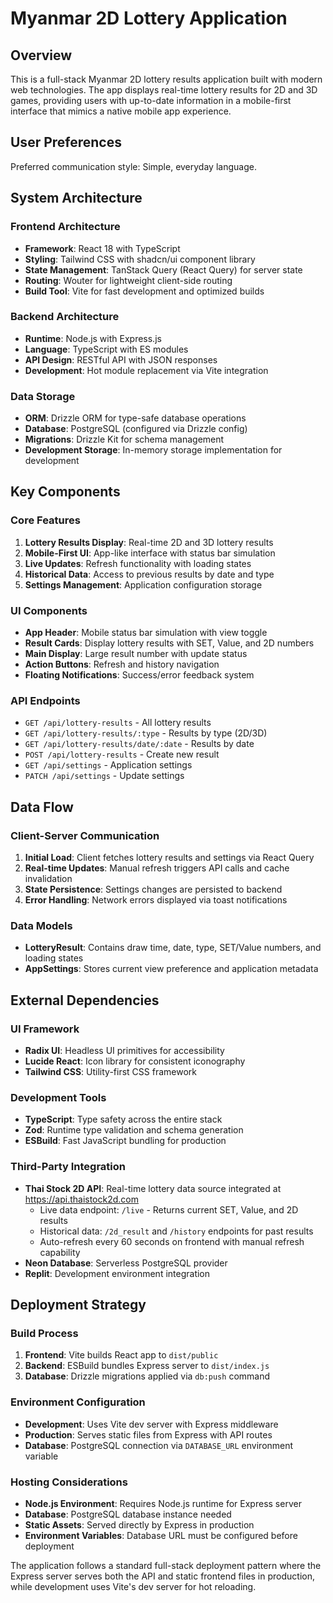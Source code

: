 # Myanmar 2D Lottery Application

## Overview

This is a full-stack Myanmar 2D lottery results application built with modern web technologies. The app displays real-time lottery results for 2D and 3D games, providing users with up-to-date information in a mobile-first interface that mimics a native mobile app experience.

## User Preferences

Preferred communication style: Simple, everyday language.

## System Architecture

### Frontend Architecture
- **Framework**: React 18 with TypeScript
- **Styling**: Tailwind CSS with shadcn/ui component library
- **State Management**: TanStack Query (React Query) for server state
- **Routing**: Wouter for lightweight client-side routing
- **Build Tool**: Vite for fast development and optimized builds

### Backend Architecture
- **Runtime**: Node.js with Express.js
- **Language**: TypeScript with ES modules
- **API Design**: RESTful API with JSON responses
- **Development**: Hot module replacement via Vite integration

### Data Storage
- **ORM**: Drizzle ORM for type-safe database operations
- **Database**: PostgreSQL (configured via Drizzle config)
- **Migrations**: Drizzle Kit for schema management
- **Development Storage**: In-memory storage implementation for development

## Key Components

### Core Features
1. **Lottery Results Display**: Real-time 2D and 3D lottery results
2. **Mobile-First UI**: App-like interface with status bar simulation
3. **Live Updates**: Refresh functionality with loading states
4. **Historical Data**: Access to previous results by date and type
5. **Settings Management**: Application configuration storage

### UI Components
- **App Header**: Mobile status bar simulation with view toggle
- **Result Cards**: Display lottery results with SET, Value, and 2D numbers
- **Main Display**: Large result number with update status
- **Action Buttons**: Refresh and history navigation
- **Floating Notifications**: Success/error feedback system

### API Endpoints
- `GET /api/lottery-results` - All lottery results
- `GET /api/lottery-results/:type` - Results by type (2D/3D)
- `GET /api/lottery-results/date/:date` - Results by date
- `POST /api/lottery-results` - Create new result
- `GET /api/settings` - Application settings
- `PATCH /api/settings` - Update settings

## Data Flow

### Client-Server Communication
1. **Initial Load**: Client fetches lottery results and settings via React Query
2. **Real-time Updates**: Manual refresh triggers API calls and cache invalidation
3. **State Persistence**: Settings changes are persisted to backend
4. **Error Handling**: Network errors displayed via toast notifications

### Data Models
- **LotteryResult**: Contains draw time, date, type, SET/Value numbers, and loading states
- **AppSettings**: Stores current view preference and application metadata

## External Dependencies

### UI Framework
- **Radix UI**: Headless UI primitives for accessibility
- **Lucide React**: Icon library for consistent iconography
- **Tailwind CSS**: Utility-first CSS framework

### Development Tools
- **TypeScript**: Type safety across the entire stack
- **Zod**: Runtime type validation and schema generation
- **ESBuild**: Fast JavaScript bundling for production

### Third-Party Integration
- **Thai Stock 2D API**: Real-time lottery data source integrated at https://api.thaistock2d.com
  - Live data endpoint: `/live` - Returns current SET, Value, and 2D results
  - Historical data: `/2d_result` and `/history` endpoints for past results
  - Auto-refresh every 60 seconds on frontend with manual refresh capability
- **Neon Database**: Serverless PostgreSQL provider
- **Replit**: Development environment integration

## Deployment Strategy

### Build Process
1. **Frontend**: Vite builds React app to `dist/public`
2. **Backend**: ESBuild bundles Express server to `dist/index.js`
3. **Database**: Drizzle migrations applied via `db:push` command

### Environment Configuration
- **Development**: Uses Vite dev server with Express middleware
- **Production**: Serves static files from Express with API routes
- **Database**: PostgreSQL connection via `DATABASE_URL` environment variable

### Hosting Considerations
- **Node.js Environment**: Requires Node.js runtime for Express server
- **Database**: PostgreSQL database instance needed
- **Static Assets**: Served directly by Express in production
- **Environment Variables**: Database URL must be configured before deployment

The application follows a standard full-stack deployment pattern where the Express server serves both the API and static frontend files in production, while development uses Vite's dev server for hot reloading.

